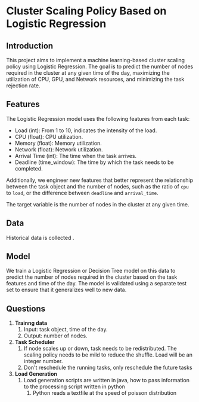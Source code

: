 # Cluster Scaling Policy Based on Logistic Regression

## Introduction

This project aims to implement a machine learning-based cluster scaling policy using Logistic Regression. The goal is to predict the number of nodes required in the cluster at any given time of the day, maximizing the utilization of CPU, GPU, and Network resources, and minimizing the task rejection rate.

## Features

The Logistic Regression model uses the following features from each task:

- Load (int): From 1 to 10, indicates the intensity of the load.
- CPU (float): CPU utilization.
- Memory (float): Memory utilization.
- Network (float): Network utilization.
- Arrival Time (int): The time when the task arrives.
- Deadline (time_window): The time by which the task needs to be completed.

Additionally, we engineer new features that better represent the relationship between the task object and the number of nodes, such as the ratio of `cpu` to `load`, or the difference between `deadline` and `arrival_time`.

The target variable is the number of nodes in the cluster at any given time.

## Data

Historical data is collected .

## Model

We train a Logistic Regression or Decision Tree model on this data to predict the number of nodes required in the cluster based on the task features and time of the day. The model is validated using a separate test set to ensure that it generalizes well to new data.

## Questions
1. **Trainng data** 
   1. Input: task object, time of the day.
   2. Output: number of nodes.
2. **Task Scheduler**
   1. If node scales up or down, task needs to be redistributed. The scaling policy needs to be mild to reduce the shuffle. Load will be an integer number.
   2. Don't reschedule the running tasks, only reschedule the future tasks
3. **Load Generation**
   1. Load generation scripts are written in java, how to pass information to the processing script written in python
      1. Python reads a textfile at the speed of poisson distribution